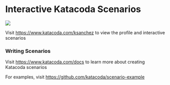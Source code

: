 # Interactive Katacoda Scenarios

[![](http://shields.katacoda.com/katacoda/ksanchez/count.svg)](https://www.katacoda.com/ksanchez "Get your profile on Katacoda.com")

Visit https://www.katacoda.com/ksanchez to view the profile and interactive scenarios

### Writing Scenarios
Visit https://www.katacoda.com/docs to learn more about creating Katacoda scenarios

For examples, visit https://github.com/katacoda/scenario-example
